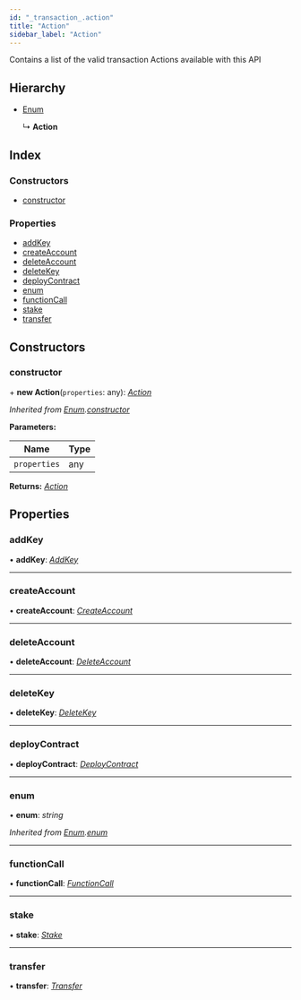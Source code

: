 ```yaml
---
id: "_transaction_.action"
title: "Action"
sidebar_label: "Action"
---
```


Contains a list of the valid transaction Actions available with this API

## Hierarchy

* [Enum](_utils_enums_.enum.md)

  ↳ **Action**

## Index

### Constructors

* [constructor](_transaction_.action.md#constructor)

### Properties

* [addKey](_transaction_.action.md#addkey)
* [createAccount](_transaction_.action.md#createaccount)
* [deleteAccount](_transaction_.action.md#deleteaccount)
* [deleteKey](_transaction_.action.md#deletekey)
* [deployContract](_transaction_.action.md#deploycontract)
* [enum](_transaction_.action.md#enum)
* [functionCall](_transaction_.action.md#functioncall)
* [stake](_transaction_.action.md#stake)
* [transfer](_transaction_.action.md#transfer)

## Constructors

###  constructor

\+ **new Action**(`properties`: any): *[Action](_transaction_.action.md)*

*Inherited from [Enum](_utils_enums_.enum.md).[constructor](_utils_enums_.enum.md#constructor)*

**Parameters:**

Name | Type |
------ | ------ |
`properties` | any |

**Returns:** *[Action](_transaction_.action.md)*

## Properties

###  addKey

• **addKey**: *[AddKey](_transaction_.addkey.md)*

___

###  createAccount

• **createAccount**: *[CreateAccount](_transaction_.createaccount.md)*

___

###  deleteAccount

• **deleteAccount**: *[DeleteAccount](_transaction_.deleteaccount.md)*

___

###  deleteKey

• **deleteKey**: *[DeleteKey](_transaction_.deletekey.md)*

___

###  deployContract

• **deployContract**: *[DeployContract](_transaction_.deploycontract.md)*

___

###  enum

• **enum**: *string*

*Inherited from [Enum](_utils_enums_.enum.md).[enum](_utils_enums_.enum.md#enum)*

___

###  functionCall

• **functionCall**: *[FunctionCall](_transaction_.functioncall.md)*

___

###  stake

• **stake**: *[Stake](_transaction_.stake.md)*

___

###  transfer

• **transfer**: *[Transfer](_transaction_.transfer.md)*
